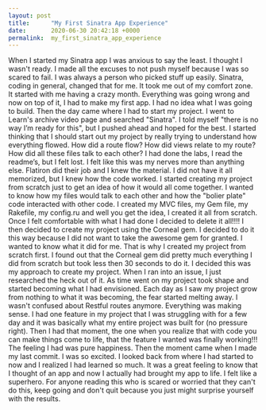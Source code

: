 ```yaml
---
layout: post
title:      "My First Sinatra App Experience"
date:       2020-06-30 20:42:18 +0000
permalink:  my_first_sinatra_app_experience
---
```




When I started my Sinatra app I was anxious to say the least. I thought I wasn't ready. I made all the excuses to not push myself because I was so scared to fail. I was always a person who picked stuff up easily. Sinatra, coding in general, changed that for me. It took me out of my comfort zone. It started with me having a crazy month. Everything was going wrong and now on top of it, I had to make my first app. I had no idea what I was going to build. Then the day came where I had to start my project. I went to Learn's archive video page and searched "Sinatra". I told myself "there is no way I’m ready for this", but I pushed ahead and hoped for the best. 
I started thinking that I should start out my project by really trying to understand how everything flowed. How did a route flow? How did views relate to my route? How did all these files talk to each other? I had done the labs, I read the readme’s, but I felt lost. I felt like this was my nerves more than anything else. Flatiron did their job and I knew the material. I did not have it all memorized, but I knew how the code worked. I started creating my project from scratch just to get an idea of how it would all come together. I wanted to know how my files would talk to each other and how the "bolier plate" code interacted with other code. I created my MVC files, my Gem file, my Rakefile, my config.ru and well you get the idea, I created it all from scratch. Once I felt comfortable with what I had done I decided to delete it all!!!!
I then decided to create my project using the Corneal gem. I decided to do it this way because I did not want to take the awesome gem for granted. I wanted to know what it did for me. That is why I created my project from scratch first. I found out that the Corneal gem did pretty much everything I did from scratch but took less then 30 seconds to do it. I decided this was my approach to create my project. When I ran into an issue, I just researched the heck out of it. As time went on my project took shape and started becoming what I had envisioned. Each day as I saw my project grow from nothing to what it was becoming, the fear started melting away. I wasn't confused about Restful routes anymore. Everything was making sense. I had one feature in my project that I was struggling with for a few day and it was basically what my entire project was built for (no pressure right). Then I had that moment, the one when you realize that with code you can make things come to life, that the feature I wanted was finally working!!! The feeling I had was pure happiness. 
Then the moment came when I made my last commit. I was so excited. I looked back from where I had started to now and I realized I had learned so much. It was a great feeling to know that I thought of an app and now I actually had brought my app to life. I felt like a superhero. For anyone reading this who is scared or worried that they can't do this, keep going and don't quit because you just might surprise yourself with the results.


